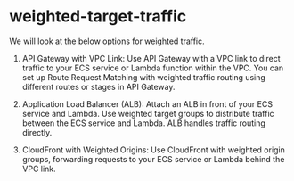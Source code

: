 # weighted-target-traffic

We will look at the below options for weighted traffic.

1. API Gateway with VPC Link: Use API Gateway with a VPC link to direct traffic to your ECS service or Lambda function within the VPC. You can set up Route Request Matching with weighted traffic routing using different routes or stages in API Gateway.

2. Application Load Balancer (ALB): Attach an ALB in front of your ECS service and Lambda. Use weighted target groups to distribute traffic between the ECS service and Lambda. ALB handles traffic routing directly.

3. CloudFront with Weighted Origins: Use CloudFront with weighted origin groups, forwarding requests to your ECS service or Lambda behind the VPC link.
